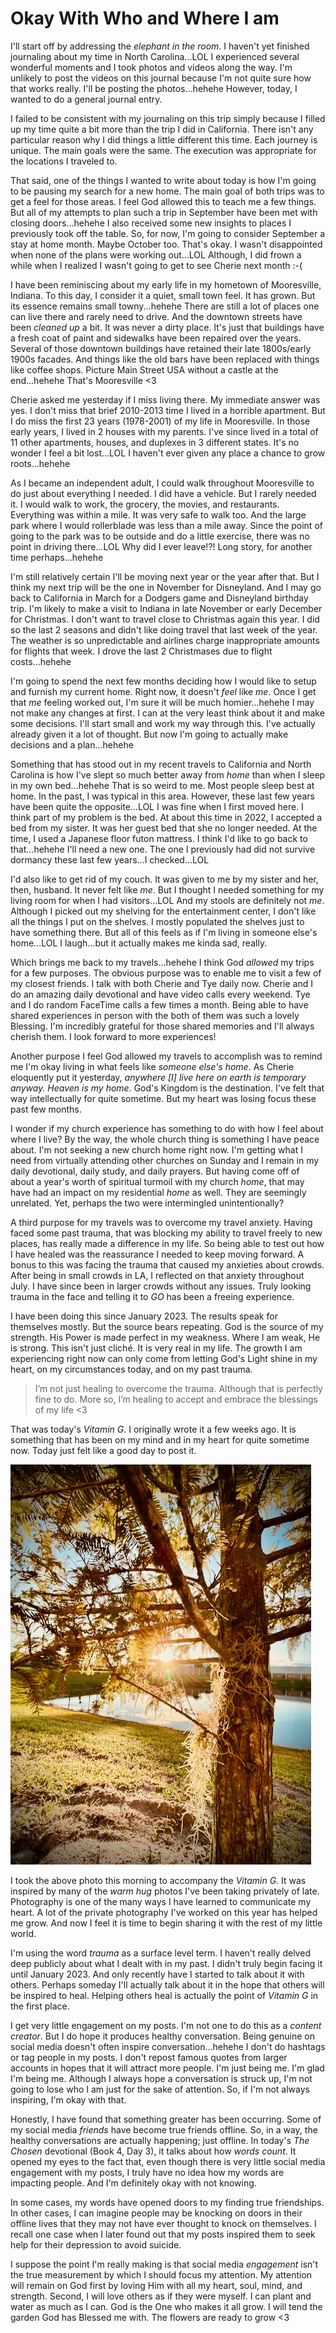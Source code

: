 # Okay With Who and Where I am

I'll start off by addressing the *elephant in the room*. I haven't yet finished journaling about my time in North Carolina...LOL I experienced several wonderful moments and I took photos and videos along the way. I'm unlikely to post the videos on this journal because I'm not quite sure how that works really. I'll be posting the photos...hehehe However, today, I wanted to do a general journal entry.

I failed to be consistent with my journaling on this trip simply because I filled up my time quite a bit more than the trip I did in California. There isn't any particular reason why I did things a little different this time. Each journey is unique. The main goals were the same. The execution was appropriate for the locations I traveled to.

That said, one of the things I wanted to write about today is how I'm going to be pausing my search for a new home. The main goal of both trips was to get a feel for those areas. I feel God allowed this to teach me a few things. But all of my attempts to plan such a trip in September have been met with closing doors...hehehe I also received some new insights to places I previously took off the table. So, for now, I'm going to consider September a stay at home month. Maybe October too. That's okay. I wasn't disappointed when none of the plans were working out...LOL Although, I did frown a while when I realized I wasn't going to get to see Cherie next month :-(

I have been reminiscing about my early life in my hometown of Mooresville, Indiana. To this day, I consider it a quiet, small town feel. It has grown. But its essence remains small towny...hehehe There are still a lot of places one can live there and rarely need to drive. And the downtown streets have been *cleaned up* a bit. It was never a dirty place. It's just that buildings have a fresh coat of paint and sidewalks have been repaired over the years. Several of those downtown buildings have retained their late 1800s/early 1900s facades. And things like the old bars have been replaced with things like coffee shops. Picture Main Street USA without a castle at the end...hehehe That's Mooresville <3

Cherie asked me yesterday if I miss living there. My immediate answer was yes. I don't miss that brief 2010-2013 time I lived in a horrible apartment. But I do miss the first 23 years (1978-2001) of my life in Mooresville. In those early years, I lived in 2 houses with my parents. I've since lived in a total of 11 other apartments, houses, and duplexes in 3 different states. It's no wonder I feel a bit lost...LOL I haven't ever given any place a chance to grow roots...hehehe

As I became an independent adult, I could walk throughout Mooresville to do just about everything I needed. I did have a vehicle. But I rarely needed it. I would walk to work, the grocery, the movies, and restaurants. Everything was within a mile. It was very safe to walk too. And the large park where I would rollerblade was less than a mile away. Since the point of going to the park was to be outside and do a little exercise, there was no point in driving there...LOL Why did I ever leave!?! Long story, for another time perhaps...hehehe

I'm still relatively certain I'll be moving next year or the year after that. But I think my next trip will be the one in November for Disneyland. And I may go back to California in March for a Dodgers game and Disneyland birthday trip. I'm likely to make a visit to Indiana in late November or early December for Christmas. I don't want to travel close to Christmas again this year. I did so the last 2 seasons and didn't like doing travel that last week of the year. The weather is so unpredictable and airlines charge inappropriate amounts for flights that week. I drove the last 2 Christmases due to flight costs...hehehe

I'm going to spend the next few months deciding how I would like to setup and furnish my current home. Right now, it doesn't *feel* like *me*. Once I get that *me* feeling worked out, I'm sure it will be much homier...hehehe I may not make any changes at first. I can at the very least think about it and make some decisions. I'll start small and work my way through this. I've actually already given it a lot of thought. But now I'm going to actually make decisions and a plan...hehehe

Something that has stood out in my recent travels to California and North Carolina is how I've slept so much better away from *home* than when I sleep in my own bed...hehehe That is so weird to me. Most people sleep best at home. In the past, I was typical in this area. However, these last few years have been quite the opposite...LOL I was fine when I first moved here. I think part of my problem is the bed. At about this time in 2022, I accepted a bed from my sister. It was her guest bed that she no longer needed. At the time, I used a Japanese floor futon mattress. I think I'd like to go back to that...hehehe I'll need a new one. The one I previously had did not survive dormancy these last few years...I checked...LOL

I'd also like to get rid of my couch. It was given to me by my sister and her, then, husband. It never felt like *me*. But I thought I needed something for my living room for when I had visitors...LOL And my stools are definitely not *me*. Although I picked out my shelving for the entertainment center, I don't like all the things I put on the shelves. I mostly populated the shelves just to have something there. But all of this feels as if I'm living in someone else's home...LOL I laugh...but it actually makes me kinda sad, really.

Which brings me back to my travels...hehehe I think God *allowed* my trips for a few purposes. The obvious purpose was to enable me to visit a few of my closest friends. I talk with both Cherie and Tye daily now. Cherie and I do an amazing daily devotional and have video calls every weekend. Tye and I do random FaceTime calls a few times a month. Being able to have shared experiences in person with the both of them was such a lovely Blessing. I'm incredibly grateful for those shared memories and I'll always cherish them. I look forward to more experiences!

Another purpose I feel God allowed my travels to accomplish was to remind me I'm okay living in what feels like *someone else's home*. As Cherie eloquently put it yesterday, *anywhere [I] live here on earth is temporary anyway. Heaven is my home.* God's Kingdom is the destination. I've felt that way intellectually for quite sometime. But my heart was losing focus these past few months.

I wonder if my church experience has something to do with how I feel about where I live? By the way, the whole church thing is something I have peace about. I'm not seeking a new church home right now. I'm getting what I need from virtually attending other churches on Sunday and I remain in my daily devotional, daily study, and daily prayers. But having come off of about a year's worth of spiritual turmoil with my church *home*, that may have had an impact on my residential *home* as well. They are seemingly unrelated. Yet, perhaps the two were intermingled unintentionally?

A third purpose for my travels was to overcome my travel anxiety. Having faced some past trauma, that was blocking my ability to travel freely to new places, has really made a difference in my life. So being able to test out how I have healed was the reassurance I needed to keep moving forward. A bonus to this was facing the trauma that caused my anxieties about crowds. After being in small crowds in LA, I reflected on that anxiety throughout July. I have since been in larger crowds without any issues. Truly looking trauma in the face and telling it to *GO* has been a freeing experience.

I have been doing this since January 2023. The results speak for themselves mostly. But the source bears repeating. God is the source of my strength. His Power is made perfect in my weakness. Where I am weak, He is strong. This isn't just cliché. It is very real in my life. The growth I am experiencing right now can only come from letting God's Light shine in my heart, on my circumstances today, and on my past trauma.

> I’m not just healing to overcome the trauma. Although that is perfectly fine to do. More so, I’m healing to accept and embrace the blessings of my life <3

That was today's *Vitamin G*. I originally wrote it a few weeks ago. It is something that has been on my mind and in my heart for quite sometime now. Today just felt like a good day to post it.

![Sunrise through a tree and over water](./media/IMG_1024.jpeg)

I took the above photo this morning to accompany the *Vitamin G*. It was inspired by many of the *warm hug* photos I've been taking privately of late. Photography is one of the many ways I have learned to communicate my heart. A lot of the private photography I've worked on this year has helped me grow. And now I feel it is time to begin sharing it with the rest of my little world.

I'm using the word *trauma* as a surface level term. I haven't really delved deep publicly about what I dealt with in my past. I didn't truly begin facing it until January 2023. And only recently have I started to talk about it with others. Perhaps someday I'll actually talk about it in the hope that others will be inspired to heal. Helping others heal is actually the point of *Vitamin G* in the first place.

I get very little engagement on my posts. I'm not one to do this as a *content creator*. But I do hope it produces healthy conversation. Being genuine on social media doesn't often inspire conversation...hehehe I don't do hashtags or tag people in my posts. I don't repost famous quotes from larger accounts in hopes that it will attract more people. I'm just being me. I'm glad I'm being me. Although I always hope a conversation is struck up, I'm not going to lose who I am just for the sake of attention. So, if I'm not always inspiring, I'm okay with that.

Honestly, I have found that something greater has been occurring. Some of my social media *friends* have become true friends offline. So, in a way, the healthy conversations are actually happening; just offline. In today's *The Chosen* devotional (Book 4, Day 3), it talks about how *words count*. It opened my eyes to the fact that, even though there is very little social media engagement with my posts, I truly have no idea how my words are impacting people. And I'm definitely okay with not knowing.

In some cases, my words have opened doors to my finding true friendships. In other cases, I can imagine people may be knocking on doors in their offline lives that they may not have ever thought to knock on themselves. I recall one case when I later found out that my posts inspired them to seek help for their depression to avoid suicide.

I suppose the point I'm really making is that social media *engagement* isn't the true measurement by which I should focus my attention. My attention will remain on God first by loving Him with all my heart, soul, mind, and strength. Second, I will love others as if they were myself. I can plant and water as much as I can. God is the One who makes it all grow. I will tend the garden God has Blessed me with. The flowers are ready to grow <3